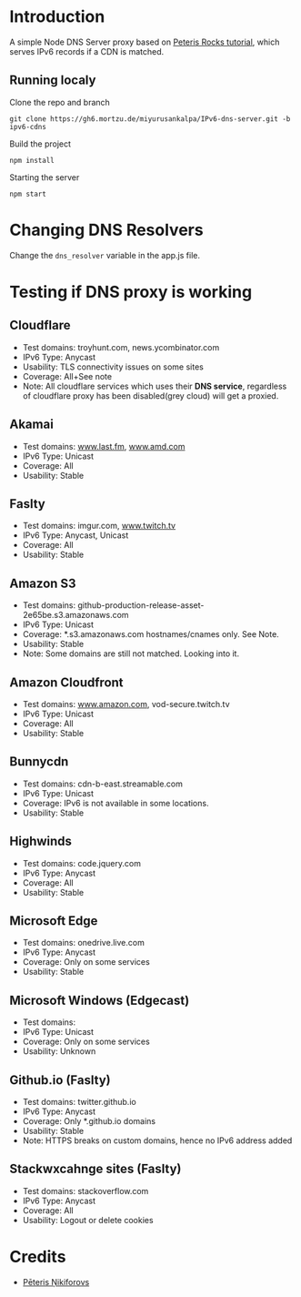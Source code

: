 # Introduction

A simple Node DNS Server proxy based on [Peteris Rocks tutorial](https://peteris.rocks/blog/dns-proxy-server-in-node-js-with-ui/), which serves IPv6 records if a CDN is matched.

## Running localy

Clone the repo and branch

	git clone https://gh6.mortzu.de/miyurusankalpa/IPv6-dns-server.git -b ipv6-cdns

Build the project 

	npm install

Starting the server 

	npm start

# Changing DNS Resolvers

Change the `dns_resolver` variable in the app.js file.

# Testing if DNS proxy is working

## Cloudflare

* Test domains: troyhunt.com, news.ycombinator.com
* IPv6 Type: Anycast
* Usability: TLS connectivity issues on some sites
* Coverage: All+See note
* Note: All cloudflare services which uses their **DNS service**, regardless of cloudflare proxy has been disabled(grey cloud) will get a proxied.

## Akamai

* Test domains: www.last.fm, www.amd.com
* IPv6 Type: Unicast
* Coverage: All
* Usability: Stable

## Faslty 

* Test domains: imgur.com, www.twitch.tv
* IPv6 Type: Anycast, Unicast
* Coverage: All
* Usability: Stable

## Amazon S3 

* Test domains: github-production-release-asset-2e65be.s3.amazonaws.com
* IPv6 Type: Unicast
* Coverage: *.s3.amazonaws.com hostnames/cnames only. See Note.
* Usability: Stable
* Note: Some domains are still not matched. Looking into it.

## Amazon Cloudfront 

* Test domains: www.amazon.com, vod-secure.twitch.tv
* IPv6 Type: Unicast
* Coverage: All
* Usability: Stable

## Bunnycdn

* Test domains: cdn-b-east.streamable.com
* IPv6 Type: Unicast
* Coverage: IPv6 is not available in some locations.
* Usability: Stable

## Highwinds

* Test domains: code.jquery.com
* IPv6 Type: Anycast
* Coverage: All
* Usability: Stable

## Microsoft Edge

* Test domains: onedrive.live.com
* IPv6 Type: Anycast
* Coverage: Only on some services
* Usability: Stable

## Microsoft Windows (Edgecast)

* Test domains: 
* IPv6 Type: Unicast
* Coverage: Only on some services
* Usability: Unknown

## Github.io (Faslty)

* Test domains: twitter.github.io
* IPv6 Type: Anycast
* Coverage: Only *.github.io domains
* Usability: Stable
* Note: HTTPS breaks on custom domains, hence no IPv6 address added 

## Stackwxcahnge sites (Faslty)

* Test domains: stackoverflow.com
* IPv6 Type: Anycast
* Coverage: All
* Usability: Logout or delete cookies

# Credits
* [Pēteris Ņikiforovs](https://peteris.rocks/)